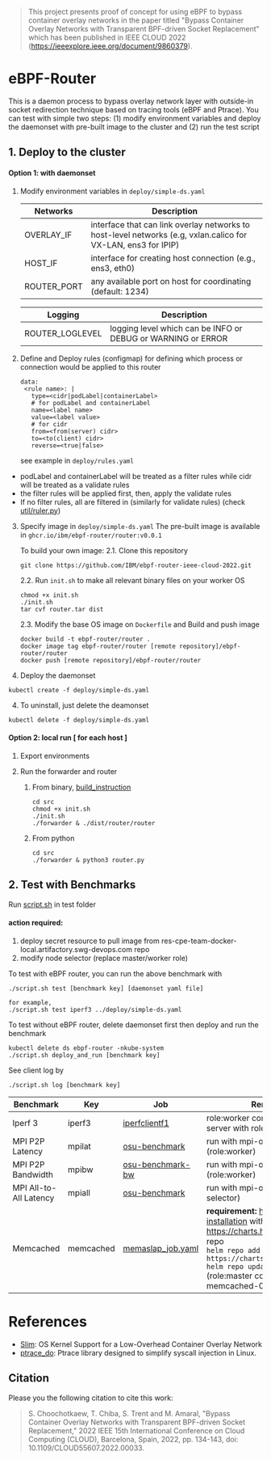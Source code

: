 > This project presents proof of concept for using eBPF to bypass container overlay networks in the paper titled "Bypass Container Overlay Networks with Transparent BPF-driven Socket Replacement" which has been published in IEEE CLOUD 2022 (https://ieeexplore.ieee.org/document/9860379).

# eBPF-Router
This is a daemon process to bypass overlay network layer with outside-in socket redirection technique based on tracing tools (eBPF and Ptrace).
You can test with simple two steps: (1) modify environment variables and deploy the daemonset with pre-built image to the cluster and (2) run the test script

## 1. Deploy to the cluster

#### Option 1: with daemonset

1. Modify environment variables in `deploy/simple-ds.yaml`
    
    |**Networks**|Description|
    |---|---|
    |OVERLAY_IF|interface that can link overlay networks to host-level networks  (e.g, vxlan.calico for VX-LAN, ens3 for IPIP) |
    |HOST_IF|interface for creating host connection (e.g., ens3, eth0)|
    |ROUTER_PORT|any available port on host for coordinating (default: 1234)|

    |**Logging**|Description|
    |---|---|
    |ROUTER_LOGLEVEL|logging level which can be INFO or DEBUG or WARNING or ERROR|

2. Define and Deploy rules (configmap) for defining which process or connection would be applied to this router

   ```
   data:
    <rule name>: |
      type=<cidr|podLabel|containerLabel>
      # for podLabel and containerLabel
      name=<label name>
      value=<label value>
      # for cidr
      from=<from(server) cidr>
      to=<to(client) cidr>
      reverse=<true|false>
   ```
   see example in `deploy/rules.yaml`

  - podLabel and containerLabel will be treated as a filter rules while cidr will be treated as a validate rules
  - the filter rules will be applied first, then, apply the validate rules
  - If no filter rules, all are filtered in (similarly for validate rules)
(check [util/ruler.py](util/ruler.py))


3. Specify image in `deploy/simple-ds.yaml`
    The pre-built image is available in 
   `ghcr.io/ibm/ebpf-router/router:v0.0.1`

    To build your own image:
    2.1. Clone this repository

     ``` 
     git clone https://github.com/IBM/ebpf-router-ieee-cloud-2022.git
     ```
    
    2.2. Run `init.sh` to make all relevant binary files on your worker OS
    
    ```
    chmod +x init.sh
    ./init.sh
    tar cvf router.tar dist
    ```
    
    2.3. Modify the base OS image on `Dockerfile` and Build and push image 
    
    ```
    docker build -t ebpf-router/router .
    docker image tag ebpf-router/router [remote repository]/ebpf-router/router
    docker push [remote repository]/ebpf-router/router
    ```

4. Deploy the daemonset
```
kubectl create -f deploy/simple-ds.yaml
```

4. To uninstall, just delete the deamonset
```
kubectl delete -f deploy/simple-ds.yaml
```

#### Option 2: local run [ for each host ]

1. Export environments

2. Run the forwarder and router 
   1. From binary, [build_instruction](/src/README.md)
        ```
        cd src
        chmod +x init.sh
        ./init.sh
        ./forwarder & ./dist/router/router
        ```
   2. From python
        ```
        cd src
        ./forwarder & python3 router.py
        ```

## 2. Test with Benchmarks

Run [script.sh](./test/script.sh) in test folder
#### action required:
1. deploy secret resource to pull image from res-cpe-team-docker-local.artifactory.swg-devops.com repo
2. modify node selector (replace master/worker role)

To test with eBPF router, you can run the above benchmark with 
```
./script.sh test [benchmark key] [daemonset yaml file]

for example,
./script.sh test iperf3 ../deploy/simple-ds.yaml
```

To test without eBPF router, delete daemonset first then deploy and run the benchmark
```
kubectl delete ds ebpf-router -nkube-system
./script.sh deploy_and_run [benchmark key]
```
See client log by
```
./script.sh log [benchmark key]
```

|**Benchmark**|Key|Job|Remark
|---|---|---|---|
|Iperf 3|iperf3|[iperfclientf1](./test/iperf3/client-job-template.yaml)|role:worker connect to iperf server with role:master|
|MPI P2P Latency|mpilat|[osu-benchmark](./test/mpi/mpilat.yaml)|run with mpi-operator (role:worker)|
|MPI P2P Bandwidth|mpibw|[osu-benchmark-bw](./test/mpi/mpibw.yaml)|run with mpi-operator (role:worker)|
|MPI All-to-All Latency|mpiall|[osu-benchmark](./test/mpi/mpiall.yaml)|run with mpi-operator (no selector)|
|Memcached|memcached|[memaslap_job.yaml](./test/memcached/memaslap_job.yaml)|**requirement:** [helm chart installation](https://helm.sh/docs/intro/install/) with https://charts.helm.sh/stable repo <br>`helm repo add stable https://charts.helm.sh/stable`<br>`helm repo update`<br>(role:master connect to memcached-0)|

# References
* [Slim](https://github.com/danyangz/Slim): OS Kernel Support for a Low-Overhead Container Overlay Network
* [ptrace_do](https://github.com/emptymonkey/ptrace_do): Ptrace library designed to simplify syscall injection in Linux.

## Citation
Please you the following citation to cite this work:


> S. Choochotkaew, T. Chiba, S. Trent and M. Amaral, "Bypass Container Overlay Networks with Transparent BPF-driven Socket Replacement," 2022 IEEE 15th International Conference on Cloud Computing (CLOUD), Barcelona, Spain, 2022, pp. 134-143, doi: 10.1109/CLOUD55607.2022.00033.